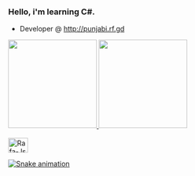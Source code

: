 ### Hello, i'm learning C#.

- Developer @ http://punjabi.rf.gd

<div>
  <a href="https://github.com/Pupetus">
  <img height="180em" src="https://github-readme-stats.vercel.app/api?username=Pupetus&show_icons=true&theme=dracula&include_all_commits=true&count_private=true"/>
  <img height="180em" src="https://github-readme-stats.vercel.app/api/top-langs/?username=Pupetus&include_all_commits=true&layout=compact&langs_count=16&theme=dracula"/>
</div>
  
<div style="display: inline_block"><br>
  <img align="center" alt="Rafa-Js" height="30" width="40" src="https://cdn.jsdelivr.net/gh/devicons/devicon/icons/csharp/csharp-original.svg">
</div>
  
![Snake animation](https://github.com/Pupetus/Pupetus/blob/output/github-contribution-grid-snake.svg)
